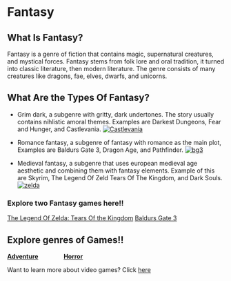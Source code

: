 # Fantasy


## What Is Fantasy?


Fantasy is a genre of fiction that contains magic, supernatural creatures, and mystical forces. Fantasy stems from folk lore and oral tradition, it turned into classic literature, then modern literature. The genre consists of many creatures like dragons, fae, elves, dwarfs, and unicorns.

## What Are the Types Of Fantasy?
 - Grim dark, a subgenre with gritty, dark undertones. The story usually contains nihlistic amoral themes. Examples are Darkest Dungeons, Fear and Hunger, and Castlevania.
[![Castlevania](https://upload.wikimedia.org/wikipedia/commons/1/13/Castlevania-logo.png?20231014180631)](https://commons.wikimedia.org/wiki/File:Castlevania-logo.png)


 - Romance fantasy, a subgenre of fantasy with romance as the main plot, Examples are Baldurs Gate 3, Dragon Age, and Pathfinder.
  [![bg3](https://cdn2.steamgriddb.com/logo_thumb/a9d4a0a256f5e6ae0452039e3493f22c.png)](https://www.steamgriddb.com/logo/20144)

 - Medieval fantasy, a subgenre that uses european medieval age aesthetic and combining them with fantasy elements. Example of this are Skyrim, The Legend Of Zeld Tears Of The Kingdom, and Dark Souls.
[![zelda](https://www.pngmart.com/files/4/The-Legend-of-Zelda-Logo-PNG-Image.png)](https://www.pngmart.com/image/35706)

   
### Explore two  Fantasy games here!!
[The Legend Of Zelda: Tears Of the Kingdom](totk/zelda.md) [Baldurs Gate 3](baldursgate3/bg3.md)
## Explore genres of Games!!
**[Adventure][adlol]** &nbsp; &nbsp; &nbsp; &nbsp; &nbsp; &nbsp; &nbsp; **[Horror][horrorlol]**

[adlol]: https://github.com/319SoftDev/wiki-project-group-row-2/blob/main/videogame/storygame/ad.md
[horrorlol]: https://github.com/319SoftDev/wiki-project-group-row-2/blob/main/videogame/horror/horrorfile.md

Want to learn more about video games? Click [here][another place]

[another place]: https://github.com/319SoftDev/wiki-project-group-row-2/blob/main/videogame/readme.md
